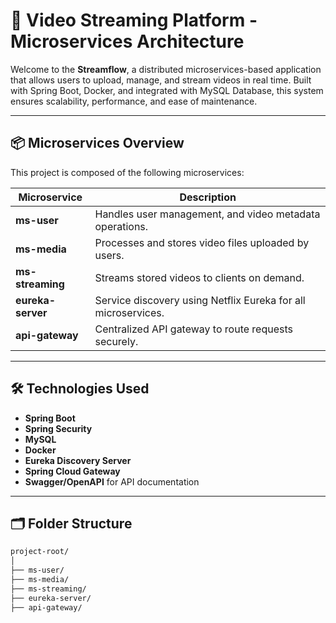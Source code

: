 # 🎥 Video Streaming Platform - Microservices Architecture

Welcome to the **Streamflow**, a distributed microservices-based application that allows users to upload, manage, and stream videos in real time. Built with Spring Boot, Docker, and integrated with MySQL Database, this system ensures scalability, performance, and ease of maintenance.

---

## 📦 Microservices Overview

This project is composed of the following microservices:

| Microservice   | Description                                                                 |
|----------------|-----------------------------------------------------------------------------|
| **ms-user**     | Handles user management, and video metadata operations. |
| **ms-media**    | Processes and stores video files uploaded by users.                        |
| **ms-streaming**| Streams stored videos to clients on demand.                                |
| **eureka-server** | Service discovery using Netflix Eureka for all microservices.           |
| **api-gateway** | Centralized API gateway to route requests securely.                        |

---

## 🛠️ Technologies Used

- **Spring Boot**
- **Spring Security**
- **MySQL**
- **Docker**
- **Eureka Discovery Server**
- **Spring Cloud Gateway**
- **Swagger/OpenAPI** for API documentation

---

## 🗂️ Folder Structure

```bash
project-root/
│
├── ms-user/
├── ms-media/
├── ms-streaming/
├── eureka-server/
├── api-gateway/


